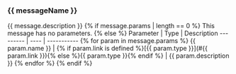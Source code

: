 ### {{ messageName }}
{{ message.description }}
{% if message.params | length == 0 %}
This message has no parameters.
{% else %}
Parameter | Type | Description
--------- | ---- | ----------- {% for param in message.params %}
{{ param.name }} | {% if param.link is defined %}[{{ param.type }}](#{{ param.link }}){% else %}{{ param.type }}{% endif %} | {{ param.description }} {% endfor %} {% endif %}

